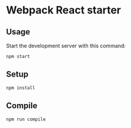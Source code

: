 # Webpack React starter

Usage
---

Start the development server with this command:
```
npm start
```

Setup
---

```
npm install
```

Compile
---

```
npm run compile
```